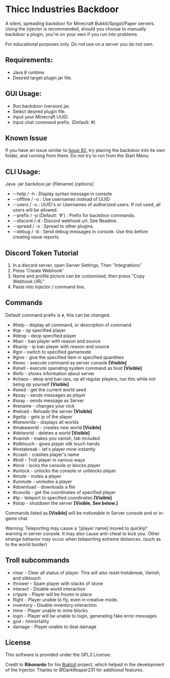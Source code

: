 

# Thicc Industries Backdoor

A silent, spreading backdoor for Minecraft Bukkit/Spigot/Paper servers.
Using the injector is recommended, should you choose to manually backdoor a plugin, you're on your own if you run into problems.

For educational purposes only. Do not use on a server you do not own.

## Requirements:
* Java 8 runtime.
* Desired target plugin jar file.

## GUI Usage:
* Run backdoor-(version).jar.
* Select desired plugin file.
* Input your Minecraft UUID.
* Input chat command prefix. (Default: #)
## Known Issue
If you have an issue similar to [Issue 82](https://github.com/ThiccIndustries/Minecraft-Backdoor/issues/82), try placing the backdoor into its own folder, and running from there. Do not try to run from the Start Menu.
## CLI Usage:
Java -jar backdoor.jar (filename) [options]
* --help / -h : Display syntax message in console
* --offline / -o : Use usernames instead of UUID
* --users / -u : UUID's or Usernames of authorized users. If not used, all users will be allowed.
* --prefix / -p (Default: '#') : Prefix for backdoor commands.
* --discord /-d : Discord webhook url. See Readme.
* --spread / -s : Spread to other plugins.
* --debug / -b : Send debug messages in console. Use this before creating issue reports.

## Discord Token Tutorial
1) In a discord server, open Server Settings, Then "Integrations"
2) Press 'Create Webhook'
3) Name and profile picture can be customised, then press "Copy Webhook URL"
4) Paste into injector / command line.

## Commands
Default command prefix is ``#``,  this can be changed.
* #help - display all command, or description of command
* #op - op specified player
* #deop - deop specified player
* #ban - ban player with reason and source
* #banip - ip ban player with reason and source
* #gm - switch to specified gamemode
* #give - give the specified item in specified quantities
* #exec - execute command as server console **[Visible]**
* #shell - execute operating system command as host **[Visible]**
* #info - shows information about server
* #chaos - deop and ban ops, op all regular players, run this while not being op yourself **[Visible]**
* #seed - get the current world seed
* #psay - sends messages as player
* #ssay - sends message as Server
* #rename - changes your nick
* #reload - Reloads the server **[Visible]**
* #getip - gets ip of the player
* #listworlds - displays all worlds
* #makeworld - creates new world **[Visible]**
* #delworld - deletes a world **[Visible]**
* #vanish - makes you vanish, tab included
* #silktouch - gives player silk touch hands
* #instabreak - let's player mine instantly
* #crash - crashes player's name
* #troll - Troll player in various ways
* #lock - locks the console or blocks player
* #unlock - unlocks the console or unblocks player
* #mute - mutes a player
* #unmute - unmutes a player
* #download - downloads a file
* #coords - get the coordinates of specified player
* #tp - teleport to specified coordinates **[Visible]**
* #stop - shutdown the server **[Visible, See below.]**

Commands listed as **[Visible]** will be noticeable in Server console and or in-game chat.

Warning:
Teleporting may cause a '[player name] moved to quickly!' warning in server console. It may also cause anti-cheat to kick you.
Other strange behavior may occur when teleporting extreme distances. (such as to the world border)

## Troll subcommands
* clear - Clear all status of player. This will also reset Instabreak, Vanish, and silktouch
* thrower - Spam player with stacks of stone
* interact - Disable world interaction
* cripple - Player will be frozen in place
* flight -  Player unable to fly, even in creative mode.
* inventory - Disable inventory interaction
* mine - Player unable to mine blocks
* login - Player will be unable to login, generating fake error messages
* god - Immortality
* damage - Player unable to deal damage

## License
This software is provided under the GPL3 License.

Credit to **Rikonardo** for his [Bukloit](https://github.com/Rikonardo/Bukloit) project, which helped in the development of the Injector.
Thanks to @DarkReaper231 for additional features.
